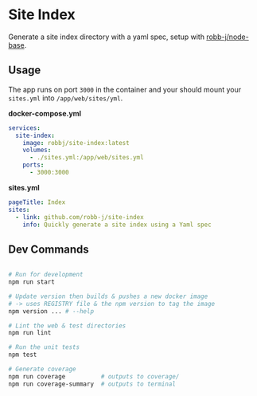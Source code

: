# Site Index

Generate a site index directory with a yaml spec, setup with [robb-j/node-base](https://github.com/robb-j/node-base/).

## Usage

The app runs on port `3000` in the container and your should mount your `sites.yml` into `/app/web/sites/yml`.

**docker-compose.yml**

```yaml
services:
  site-index:
    image: robbj/site-index:latest
    volumes:
      - ./sites.yml:/app/web/sites.yml
    ports:
      - 3000:3000
```

**sites.yml**

```yaml
pageTitle: Index
sites:
  - link: github.com/robb-j/site-index
    info: Quickly generate a site index using a Yaml spec
```

## Dev Commands

```bash

# Run for development
npm run start

# Update version then builds & pushes a new docker image
# -> uses REGISTRY file & the npm version to tag the image
npm version ... # --help

# Lint the web & test directories
npm run lint

# Run the unit tests
npm test

# Generate coverage
npm run coverage          # outputs to coverage/
npm run coverage-summary  # outputs to terminal

```
